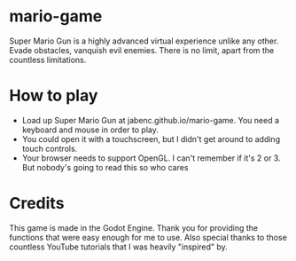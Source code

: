 # mario-game
Super Mario Gun is a highly advanced virtual experience unlike any other. Evade obstacles, vanquish evil enemies. There is no limit, apart from the countless limitations.

# How to play
* Load up Super Mario Gun at jabenc.github.io/mario-game. You need a keyboard and mouse in order to play. 
* You could open it with a touchscreen, but I didn't get around to adding touch controls.
* Your browser needs to support OpenGL. I can't remember if it's 2 or 3. But nobody's going to read this so who cares

# Credits
This game is made in the Godot Engine. Thank you for providing the functions that were easy enough for me to use. Also special thanks to those countless YouTube tutorials that I was
heavily "inspired" by.
